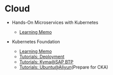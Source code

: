 # Cloud

* Hands-On Microservices with Kubernetes
    - [Learning Memo](./cloud/MicroservicesKubernetes.md)


* Kubernetes Foundation
    - [Learning Memo](./cloud/KubernetesFoundationMemo.md)
    - [Tutorials: Deployment](./cloud/Kubernetes-Deployment.md)
    - [Tutorials: Kyma@SAP BTP](./cloud/KubernetesTutorials-BTP-trail.md)
    - [Tutorials: Ubuntu@Aliyun](./cloud/KubernetesTutorials-Aliyun-Ubuntu.md)(Prepare for CKA)

